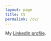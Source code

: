 ```yaml
---
layout: page
title: CV
permalink: /cv/
---
```


My  [LinkedIn profile](https://ru.linkedin.com/in/dautovri).




